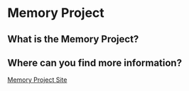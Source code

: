 # Memory Project

## What is the Memory Project?

## Where can you find more information?
[Memory Project Site](https://denwebsite.vercel.app/)
